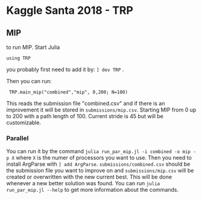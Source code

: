 # Kaggle Santa 2018 - TRP

## MIP
to run MIP. Start Julia
```
using TRP
```

you probably first need to add it by: `] dev TRP` .

Then you can run:

```
 TRP.main_mip("combined","mip", 0,200; N=100)
```

This reads the submission file "combined.csv" and if there is an improvement it will be stored in `submissions/mip.csv`.
Starting MIP from 0 up to 200 with a path length of 100. Current stride is 45 but will be customizable.

### Parallel
You can run it by the command `julia run_par_mip.jl -i combined -o mip -p X` where `X` is the numer of processors you want to use. Then you need to install ArgParse with `] add ArgParse`.
`submissions/combined.csv` should be the submission file you want to improve on and `submissions/mip.csv` will be created or overwritten with the new current best.
This will be done whenever a new better solution was found. You can run `julia run_par_mip.jl --help` to get more information about the commands.